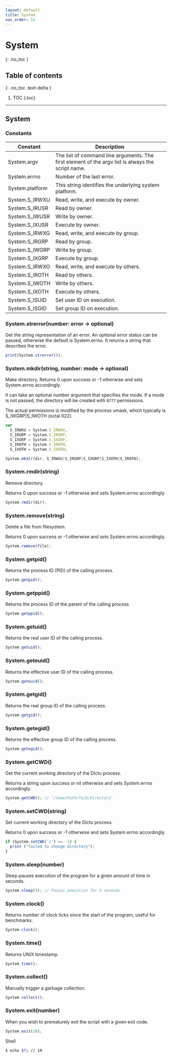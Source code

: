 ```yaml
---
layout: default
title: System
nav_order: 12
---
```


# System
{: .no_toc }

## Table of contents
{: .no_toc .text-delta }

1. TOC
{:toc}

---

## System

### Constants

| Constant        | Description                                                                                       |
|-----------------|---------------------------------------------------------------------------------------------------|
| System.argv     | The list of command line arguments. The first element of the argv list is always the script name. |
| System.errno    | Number of the last error.                                                                         |
| System.platform | This string identifies the underlying system platform.                                            |
| System.S_IRWXU  | Read, write, and execute by owner.                                                                |
| System.S_IRUSR  | Read by owner.                                                                                    |
| System.S_IWUSR  | Write by owner.                                                                                   |
| System.S_IXUSR  | Execute by owner.                                                                                 |
| System.S_IRWXG  | Read, write, and execute by group.                                                                |
| System.S_IRGRP  | Read by group.                                                                                    |
| System.S_IWGRP  | Write by group.                                                                                   |
| System.S_IXGRP  | Execute by group.                                                                                 |
| System.S_IRWXO  | Read, write, and execute by others.                                                               |
| System.S_IROTH  | Read by others.                                                                                   |
| System.S_IWOTH  | Write by others.                                                                                  |
| System.S_IXOTH  | Execute by others.                                                                                |
| System.S_ISUID  | Set user ID on execution.                                                                         |
| System.S_ISGID  | Set group ID on execution.                                                                        |

### System.strerror(number: error -> optional)
Get the string representation of an error.
An optional error status can be passed, otherwise the default is System.errno.
It returns a string that describes the error.

```js
print(System.strerror());
```

### System.mkdir(string, number: mode -> optional)

Make directory.
Returns 0 upon success or -1 otherwise and sets System.errno accordingly.

It can take an optional number argument that specifies the mode. If a mode is not passed, the directory will be created with `0777` permissions.

The actual permissions is modified by the process umask, which typically is S_IWGRP\|S_IWOTH (octal 022).

```js
var
  S_IRWXU = System.S_IRWXU,
  S_IRGRP = System.S_IRGRP,
  S_IXGRP = System.S_IXGRP,
  S_IROTH = System.S_IROTH,
  S_IXOTH = System.S_IXOTH;

System.mkdir(dir, S_IRWXU|S_IRGRP|S_IXGRP|S_IXOTH|S_IROTH);
```

### System.rmdir(string)

Remove directory.

Returns 0 upon success or -1 otherwise and sets System.errno accordingly.

```js
System.rmdir(dir);
```

### System.remove(string)

Delete a file from filesystem.

Returns 0 upon success or -1 otherwise and sets System.errno accordingly.

```js
System.remove(file);
```

### System.getpid()

Returns the process ID (PID) of the calling process.

```js
System.getpid();
```

### System.getppid()

Returns the process ID of the parent of the calling process

```js
System.getppid();
```

### System.getuid()

Returns the real user ID of the calling process.

```js
System.getuid();
```

### System.geteuid()

Returns the effective user ID of the calling process.

```js
System.geteuid();
```

### System.getgid()

Returns the real group ID of the calling process.

```js
System.getgid();
```

### System.getegid()

Returns the effective group ID of the calling process.

```js
System.getegid();
```

### System.getCWD()

Get the current working directory of the Dictu process.

Returns a string upon success or nil otherwise and sets System.errno accordingly.

```js
System.getCWD(); // '/Some/Path/To/A/Directory'
```

### System.setCWD(string)

Set current working directory of the Dictu process.

Returns 0 upon success or -1 otherwise and sets System.errno accordingly.

```js
if (System.setCWD('/') == -1) {
  print ("failed to change directory");
}
```

### System.sleep(number)

Sleep pauses execution of the program for a given amount of time in seconds.

```js
System.sleep(3); // Pauses execution for 3 seconds
```

### System.clock()

Returns number of clock ticks since the start of the program, useful for benchmarks.

```js
System.clock();
```

### System.time()

Returns UNIX timestamp.

```js
System.time();
```

### System.collect()

Manually trigger a garbage collection.

```js
System.collect();
```

### System.exit(number)

When you wish to prematurely exit the script with a given exit code.

```js
System.exit(10);
```

Shell
```bash
$ echo $?; // 10
```
